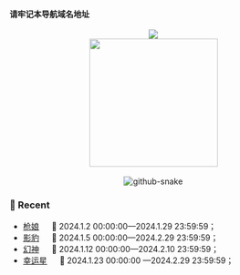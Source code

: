 #### 请牢记本导航域名地址

<div align="center">
	<div>
		<a href="https://blog.sunguoqi.com/">
			<img
				src="https://readme-typing-svg.demolab.com?font=Fira+Code&pause=1000&width=435&lines=console.log(%22Hello%2C%20World%22);&center=true&size=27" />
		</a>
	</div>
	<picture>
		<source media="(prefers-color-scheme: dark)"
			srcset="https://hdjxtc.github.io/static/coding.gif" />
		<source media="(prefers-color-scheme: light)"
			srcset="https://hdjxtc.github.io/static/developer.svg" height="225px" />
		<img src="https://hdjxtc.github.io/static/coding.gif" />
	</picture>
	<div>&nbsp;</div>
	<picture>
		<source media="(prefers-color-scheme: dark)"
			srcset="https://hdjxtc.github.io/static/github-contribution-grid-snake-dark.svg" />
		<source media="(prefers-color-scheme: light)"
			srcset="https://hdjxtc.github.io/static/github-contribution-grid-snake.svg" />
		<img alt="github-snake"
			src="https://hdjxtc.github.io/static/github-contribution-grid-snake-dark.svg" />
	</picture>
</div>


### 📃 Recent
- [枪娘](https://hdjxtc.github.io/lottery/qiang-niang/) &emsp; 			📌 2024.1.2 00:00:00—2024.1.29 23:59:59；
- [影豹](https://hdjxtc.github.io/lottery/yingbao/) &emsp; 			📌 2024.1.5 00:00:00—2024.2.29 23:59:59；
- [幻神](https://hdjxtc.github.io/lottery/huang-shen/) &emsp; 				📌 2024.1.12 00:00:00—2024.2.10 23:59:59；
- [幸运星](https://hdjxtc.github.io/lottery/xing-yun-xing/) &emsp; 		📌 2024.1.23 00:00:00 —2024.2.29 23:59:59；